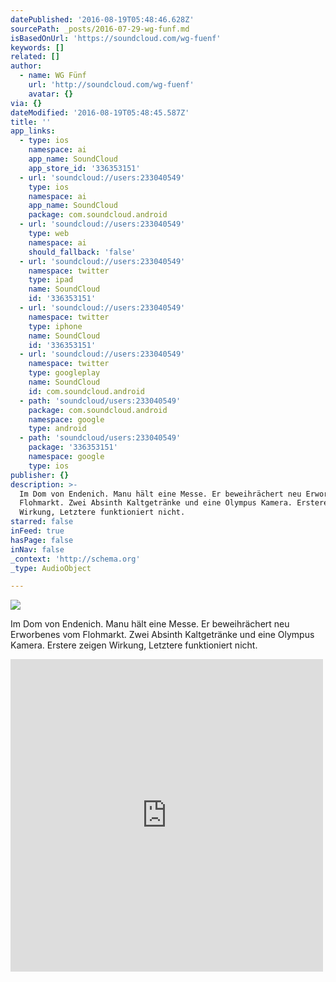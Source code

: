 ```yaml
---
datePublished: '2016-08-19T05:48:46.628Z'
sourcePath: _posts/2016-07-29-wg-funf.md
isBasedOnUrl: 'https://soundcloud.com/wg-fuenf'
keywords: []
related: []
author:
  - name: WG Fünf
    url: 'http://soundcloud.com/wg-fuenf'
    avatar: {}
via: {}
dateModified: '2016-08-19T05:48:45.587Z'
title: ''
app_links:
  - type: ios
    namespace: ai
    app_name: SoundCloud
    app_store_id: '336353151'
  - url: 'soundcloud://users:233040549'
    type: ios
    namespace: ai
    app_name: SoundCloud
    package: com.soundcloud.android
  - url: 'soundcloud://users:233040549'
    type: web
    namespace: ai
    should_fallback: 'false'
  - url: 'soundcloud://users:233040549'
    namespace: twitter
    type: ipad
    name: SoundCloud
    id: '336353151'
  - url: 'soundcloud://users:233040549'
    namespace: twitter
    type: iphone
    name: SoundCloud
    id: '336353151'
  - url: 'soundcloud://users:233040549'
    namespace: twitter
    type: googleplay
    name: SoundCloud
    id: com.soundcloud.android
  - path: 'soundcloud/users:233040549'
    package: com.soundcloud.android
    namespace: google
    type: android
  - path: 'soundcloud/users:233040549'
    package: '336353151'
    namespace: google
    type: ios
publisher: {}
description: >-
  Im Dom von Endenich. Manu hält eine Messe. Er beweihrächert neu Erworbenes vom
  Flohmarkt. Zwei Absinth Kaltgetränke und eine Olympus Kamera. Erstere zeigen
  Wirkung, Letztere funktioniert nicht.
starred: false
inFeed: true
hasPage: false
inNav: false
_context: 'http://schema.org'
_type: AudioObject

---
```

![](https://the-grid-user-content.s3-us-west-2.amazonaws.com/c2bdcc2d-8f6a-407f-9c71-bb9d604f25ba.jpg)

Im Dom von Endenich. Manu hält eine Messe. Er beweihrächert neu Erworbenes vom Flohmarkt. Zwei Absinth Kaltgetränke und eine Olympus Kamera. Erstere zeigen Wirkung, Letztere funktioniert nicht.

<iframe src="https://cdn.embedly.com/widgets/media.html?src=https%3A%2F%2Fw.soundcloud.com%2Fplayer%2F%3Fvisual%3Dtrue%26url%3Dhttp%253A%252F%252Fapi.soundcloud.com%252Fusers%252F233040549%26show_artwork%3Dtrue&amp;url=https%3A%2F%2Fsoundcloud.com%2Fwg-fuenf&amp;image=http%3A%2F%2Fi1.sndcdn.com%2Favatars-000240936089-fnpavd-t500x500.jpg&amp;key=b7d04c9b404c499eba89ee7072e1c4f7&amp;type=text%2Fhtml&amp;schema=soundcloud" width="500" height="500" scrolling="no" frameborder="0" allowfullscreen="" style=""></iframe>